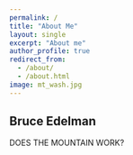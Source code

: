 ```yaml
---
permalink: /
title: "About Me"
layout: single
excerpt: "About me"
author_profile: true
redirect_from: 
  - /about/
  - /about.html
image: mt_wash.jpg
---
```



## Bruce Edelman
 
DOES THE MOUNTAIN WORK?
